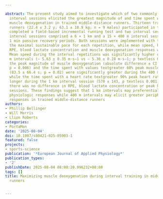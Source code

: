 ---
abstract: The present study aimed to investigate which of two commonly performed running
  interval sessions elicited the greatest magnitude of and time spent with elevated
  muscle deoxygenation in trained middle-distance runners. Thirteen trained middle-distance
  runners (22.4 ± 3.2 y; 63.1 ± 10.9 kg; n = 9 males) participated in the study. Subjects
  completed a field-based incremental running test and two interval sessions. The
  interval sessions comprised a 6 × 1 km and a 15 × 400 m interval session, both with
  1 min passive recovery periods. Both sessions were implemented with the aim of achieving
  the maximal sustainable pace for each repetition, while mean speed, heart rate,
  RPE, blood lactate concentration and muscle deoxygenation responses were monitored.
  Mean speed during the interval repetitions was significantly higher during the 400
  m intervals (~ 5.63 ± 0.35 m·s−1 vs ~ 5.30 ± 0.28 m·s−1; p textless 0.001). Both
  the peak magnitude of muscle deoxygenation (absolute difference ± CI 3.42 ± 2.23%;
  p = 0.006) and the time spent with values textgreater 60% peak muscle deoxygenation
  (83.5 ± 66.4 s; p = 0.02) were significantly greater during the 400 m intervals,
  while the time spent with a heart rate textgreater 90% peak heart rate was significantly
  longer during the 1 km interval session (570 ± 143, p textless 0.001). Despite this,
  there was no difference in RPE, blood lactate concentration or peak heart rate between
  sessions. These findings suggest that 1 km intervals may preferentially target central
  physiologic responses while 400 m intervals may elicit greater peripheral physiological
  responses in trained middle-distance runners
authors:
- Phillip Bellinger
- Will Morris
- Llion Roberts
categories:
- PortaMon
date: '2025-08-04'
doi: 10.1007/s00421-025-05903-1
featured: false
projects:
- sports-science
publication: '*European Journal of Applied Physiology*'
publication_types:
- '2'
publishDate: 2025-08-04 08:00:20.996232+00:00
tags: []
title: Maximizing muscle deoxygenation during interval training in middle-distance
  runners

---
